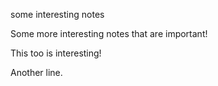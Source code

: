 some interesting notes

Some more interesting notes that are important!

This too is interesting!

Another line.
